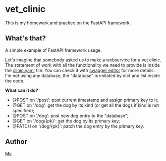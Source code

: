 # vet_clinic
This is my homework and practice on the FastAPI framework.

## What's that?

A simple example of FastAPI framework usage.

Let's imagine that somebody asked us to make a webservice for a vet clinic. The statement of work with all the functionality we need to provide is inside the [clinic.yaml](clinic.yaml) file. You can check it with [swagger editor](https://editor-next.swagger.io/) for more details. I'm not using any database, the "database" is imitated by dict and list inside the code.

**What can it do?**

- @POST on '/post': post current timestamp and assign primary key to it;
- @GET on '/dog': get the dog by its kind (or get all the dogs if kind is not specified);
- @POST on '/dog': post new dog entry to the "database";
- @GET on '/dog/{pk}': get the dog by its primary key;
- @PATCH on '/dog/{pk}': patch the dog entry by the primary key.

## Author

[Me](@onthebox)
